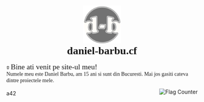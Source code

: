 <center><img src="/favicon.png?" width="20%"></center>  
  
# <center style="font-family:'Cooper Black'">daniel-barbu.cf</center>

<span style="line-height:0; font-family:'Lucida Sans Unicode'"><img src="/favicon.png?" width="1.6%"> <span style="font-size:140%;">Bine ati venit pe site-ul meu!</span>  
Numele meu este Daniel Barbu, am 15 ani si sunt din Bucuresti. Mai jos gasiti cateva dintre proiectele mele.</span>  

<a href="https://info.flagcounter.com/b59h"><img src="https://s05.flagcounter.com/count/b59h/bg_FFFFFF/txt_000000/border_CCCCCC/columns_1/maxflags_5/viewers_0/labels_1/pageviews_0/flags_0/percent_0/" alt="Flag Counter" border="0" align="right"></a>  

<h1> </h1>

a42

<script>
  var link=document.createElement("link");
  link.rel="icon";
  link.href="/favicon.png?";
document.getElementsByTagName("head")[0].appendChild(link);
</script>
<style>
  h1 {margin-top:0 !important;}
  @font-face {font-family:'Cooper Black'; src:url(CooperBlack.woff);}
  @font-face {font-family:'Lucida Sans Unicode'; src:url(LucidaSansUnicode.woff);}
</style>

